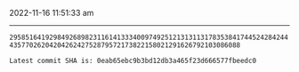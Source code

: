 2022-11-16 11:51:33 am

---

`29585164192984926898231161413334009749251213131131783538417445242842444357702620420426242752879572173822158021291626792103086088`

`Latest commit SHA is: 0eab65ebc9b3bd12db3a465f23d666577fbeedc0 `
